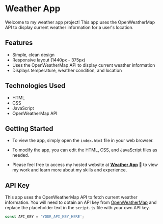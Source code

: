 # Weather App

Welcome to my weather app project! This app uses the OpenWeatherMap API to display current weather information for a user's location. 

## Features

- Simple, clean design
- Responsive layout (1440px - 375px)
- Uses the OpenWeatherMap API to display current weather information
- Displays temperature, weather condition, and location

## Technologies Used

- HTML
- CSS
- JavaScript
- OpenWeatherMap API

## Getting Started

- To view the app, simply open the `index.html` file in your web browser.

- To modify the app, you can edit the HTML, CSS, and JavaScript files as needed.

- Please feel free to access my hosted website at [**Weather App**](https://weather-forecast-weekly.netlify.app/) 🔗 to view my work and learn more about my skills and experience.

## API Key

This app uses the OpenWeatherMap API to fetch current weather information. You will need to obtain an API key from [OpenWeatherMap](https://openweathermap.org/) and replace the placeholder text in the `script.js` file with your own API key.

```javascript
const API_KEY = 'YOUR_API_KEY_HERE';
